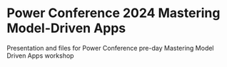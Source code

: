 # Power Conference 2024 Mastering Model-Driven Apps
Presentation and files for Power Conference pre-day Mastering Model Driven Apps workshop
